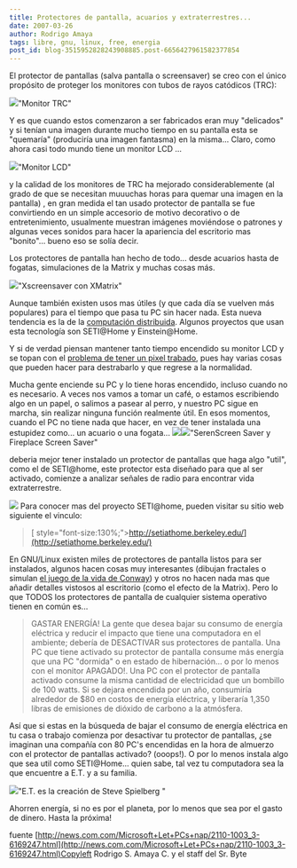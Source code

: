 ```yaml
---
title: Protectores de pantalla, acuarios y extraterrestres...
date: 2007-03-26
author: Rodrigo Amaya
tags: libre, gnu, linux, free, energia
post_id: blog-3515952828243908885.post-6656427961582377854
---
```


El protector de pantallas (salva pantalla o screensaver) se creo con el
      único propósito de proteger los monitores con tubos de rayos catódicos (TRC):

[![](http://bp3.blogger.com/_ayvorITawE4/RgfelZ7huOI/AAAAAAAAANo/w6BC7VsPPHk/s400/pc081poporta09.jpg)](http://bp3.blogger.com/_ayvorITawE4/RgfelZ7huOI/AAAAAAAAANo/w6BC7VsPPHk/s1600-h/pc081poporta09.jpg)"Monitor
      TRC"

Y es que cuando estos
      comenzaron a ser fabricados eran muy "delicados" y si tenían una imagen durante mucho tiempo
      en su pantalla esta se "quemaría" (produciría una imagen fantasma) en la misma...
Claro, como ahora casi todo mundo tiene un monitor LCD ...

[![](http://bp0.blogger.com/_ayvorITawE4/RgffUp7huPI/AAAAAAAAANw/vwH3fxx2S9k/s400/monitor_tftlcd_mc.jpg)](http://bp0.blogger.com/_ayvorITawE4/RgffUp7huPI/AAAAAAAAANw/vwH3fxx2S9k/s1600-h/monitor_tftlcd_mc.jpg)"Monitor
      LCD"

y la calidad de los monitores de TRC ha mejorado
      considerablemente (al grado de que se necesitan muuuchas horas para quemar una imagen en la
      pantalla) , en gran medida el tan usado protector de pantalla se fue convirtiendo en un simple
      accesorio de motivo decorativo o de entretenimiento, usualmente muestran imágenes moviéndose o
      patrones y algunas veces sonidos para hacer la apariencia del escritorio mas "bonito"... bueno
      eso se solía decir.

Los protectores de
      pantalla han hecho de todo... desde acuarios hasta de fogatas, simulaciones de la Matrix y
      muchas cosas más.

[![](http://bp1.blogger.com/_ayvorITawE4/Rgfma57huSI/AAAAAAAAAOI/CMCkqGhR0tg/s400/Xscreensaver_xmatrix.png)](http://bp1.blogger.com/_ayvorITawE4/Rgfma57huSI/AAAAAAAAAOI/CMCkqGhR0tg/s1600-h/Xscreensaver_xmatrix.png)"Xscreensaver con
      XMatrix"

Aunque también existen
      usos mas útiles (y que cada día se vuelven más populares) para el tiempo que pasa tu PC sin
      hacer nada. Esta nueva tendencia es la de la [computación distribuida](http://es.wikipedia.org/wiki/Computaci%C3%B3n_distribuida). Algunos proyectos que usan esta tecnología son SETI@Home y
      Einstein@Home.

Y si de verdad
      piensan mantener tanto tiempo encendido su monitor LCD y se topan con el [problema de tener un pixel trabado](http://srbyte.blogspot.com/2008/02/arreglar-pixeles-en-un-monitor-lcd.html), pues hay varias cosas que pueden hacer para destrabarlo y
      que regrese a la normalidad.

Mucha gente enciende su PC y
      lo tiene horas encendido, incluso cuando no es necesario. A veces nos vamos a tomar un café, o
      estamos escribiendo algo en un papel, o salimos a pasear al perro, y nuestro PC sigue en
      marcha, sin realizar ninguna función realmente útil. En esos momentos, cuando el PC no tiene
      nada que hacer, en vez de tener instalada una estupidez como... un acuario o una fogata...
[![](http://bp3.blogger.com/_ayvorITawE4/RgfiEZ7huQI/AAAAAAAAAN4/pWR9tW5VbDo/s400/aquarium.jpg)](http://bp3.blogger.com/_ayvorITawE4/RgfiEZ7huQI/AAAAAAAAAN4/pWR9tW5VbDo/s1600-h/aquarium.jpg)[![](http://bp0.blogger.com/_ayvorITawE4/RgfiJp7huRI/AAAAAAAAAOA/7QV9qAAq3_w/s400/fireplace-screen-saver.jpg)](http://bp0.blogger.com/_ayvorITawE4/RgfiJp7huRI/AAAAAAAAAOA/7QV9qAAq3_w/s1600-h/fireplace-screen-saver.jpg)"SerenScreen Saver y
      Fireplace Screen Saver"

deberia
      mejor tener instalado un protector de pantallas que haga algo "util", como el de SETI@home,
      este protector esta diseñado para que al ser activado, comienze a analizar señales de radio
      para encontrar vida extraterrestre.

[![](http://bp1.blogger.com/_ayvorITawE4/SG6NjfOghvI/AAAAAAAAA0I/_vxyP9_rWb4/s400/seti_logo.png)](http://bp1.blogger.com/_ayvorITawE4/SG6NjfOghvI/AAAAAAAAA0I/_vxyP9_rWb4/s1600-h/seti_logo.png)
Para
      conocer mas del proyecto SETI@home, pueden visitar su sitio web siguiente el vinculo:

> [ style="font-size:130%;">http://setiathome.berkeley.edu/](http://setiathome.berkeley.edu/)

En GNU/Linux existen miles de protectores de pantalla listos para ser instalados, algunos
      hacen cosas muy interesantes (dibujan fractales o simulan [el juego de la vida de Conway](http://es.wikipedia.org/wiki/Juego_de_la_vida)) y otros no hacen nada mas que añadir detalles vistosos al escritorio (como
      el efecto de la Matrix).
Pero lo que TODOS los protectores de pantalla de cualquier
      sistema operativo tienen en común es...

> GASTAR
> ENERGÍA!
La gente que desea bajar su consumo de energía
      eléctrica y reducir el impacto que tiene una computadora en el ambiente; debería de DESACTIVAR
      sus protectores de pantalla.
Una PC que tiene activado su protector de pantalla
      consume más energía que una PC "dormida" o en estado de hibernación... o por lo menos con el
      monitor APAGADO!.
Una PC con el protector de pantalla activado consume la misma
      cantidad de electricidad que un bombillo de 100 watts. Si se dejara encendida por un año,
      consumiría alrededor de $80 en costos de energía eléctrica, y liberaría 1,350 libras de
      emisiones de dióxido de carbono a la atmósfera.

Así que si estas en la
      búsqueda de bajar el consumo de energía eléctrica en tu casa o trabajo comienza por desactivar
      tu protector de pantallas, ¿se imaginan una compañía con 80 PC's encendidas en la hora de
      almuerzo con el protector de pantallas activado? (ooops!).
O por lo menos instala
      algo que sea util como SETI@Home... quien sabe, tal vez tu computadora sea la que encuentre a
      E.T. y a su familia.

[![](http://bp1.blogger.com/_ayvorITawE4/Rgfos57huTI/AAAAAAAAAOQ/Mik2CTTB2vM/s320/et.gif)](http://bp1.blogger.com/_ayvorITawE4/Rgfos57huTI/AAAAAAAAAOQ/Mik2CTTB2vM/s1600-h/et.gif)"E.T. es la creación de
      Steve Spielberg "

Ahorren energía, si no es por el planeta, por lo
      menos que sea por el gasto de dinero.
Hasta la próxima!

fuente
      [http://news.com.com/Microsoft+Let+PCs+nap/2110-1003_3-6169247.html](http://news.com.com/Microsoft+Let+PCs+nap/2110-1003_3-6169247.html)Copyleft Rodrigo S. Amaya C. y el staff del Sr.
      Byte